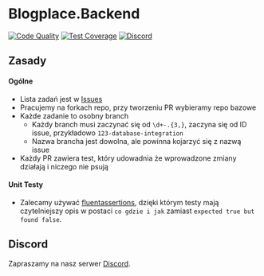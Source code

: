 # Blogplace.Backend

[![Code Quality](https://www.codefactor.io/repository/github/blogplace/blogplace.backend/badge)](https://www.codefactor.io/repository/github/blogplace/blogplace.backend)
[![Test Coverage](https://codecov.io/gh/Blogplace/Blogplace.Backend/graph/badge.svg?token=71BI6043KV)](https://codecov.io/gh/Blogplace/Blogplace.Backend)
[![Discord](https://dcbadge.limes.pink/api/server/https://discord.gg/Pm8ZK9um3M?style=flat)](https://discord.gg/Pm8ZK9um3M)

## Zasady
#### Ogólne
- Lista zadań jest w [Issues](https://github.com/Blogplace/Blogplace.Backend/issues)
- Pracujemy na forkach repo, przy tworzeniu PR wybieramy repo bazowe
- Każde zadanie to osobny branch
  - Każdy branch musi zaczynać się od `\d+-.{3,}`, zaczyna się od ID issue, przykładowo `123-database-integration`
  - Nazwa brancha jest dowolna, ale powinna kojarzyć się z nazwą issue
- Każdy PR zawiera test, który udowadnia że wprowadzone zmiany działają i niczego nie psują
#### Unit Testy
- Zalecamy używać [fluentassertions](https://fluentassertions.com/), dzięki którym testy mają czytelniejszy opis w postaci `co gdzie i jak` zamiast `expected true but found false`.

## Discord
Zapraszamy na nasz serwer [Discord](https://discord.gg/Pm8ZK9um3M).
